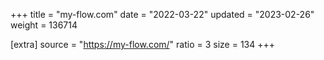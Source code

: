 +++
title = "my-flow.com"
date = "2022-03-22"
updated = "2023-02-26"
weight = 136714

[extra]
source = "https://my-flow.com/"
ratio = 3
size = 134
+++
